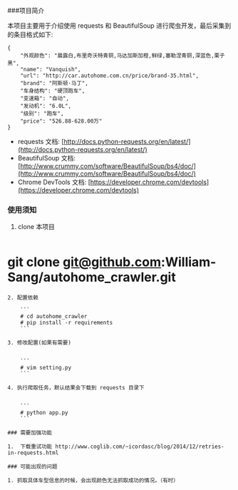 ###项目简介


本项目主要用于介绍使用 requests 和 BeautifulSoup 进行爬虫开发，最后采集到的条目格式如下:


```
{
    "外观颜色": "晨露白,布里奇沃特青铜,马达加斯加橙,鲜绿,塞勒涅青铜,深蓝色,栗子黑", 
    "name": "Vanquish", 
    "url": "http://car.autohome.com.cn/price/brand-35.html", 
    "brand": "阿斯顿·马丁", 
    "车身结构": "硬顶跑车", 
    "变速箱": "自动", 
    "发动机": "6.0L", 
    "级别": "跑车", 
    "price": "526.88-628.00万"
}
```


* requests 文档: [http://docs.python-requests.org/en/latest/](http://docs.python-requests.org/en/latest/)
* BeautifulSoup 文档: [http://www.crummy.com/software/BeautifulSoup/bs4/doc/](http://www.crummy.com/software/BeautifulSoup/bs4/doc/)
* Chrome DevTools 文档: [https://developer.chrome.com/devtools](https://developer.chrome.com/devtools)

### 使用须知

1. clone 本项目

    ```
# git clone git@github.com:William-Sang/autohome_crawler.git
```
2. 配置依赖

    ```
	# cd autohome_crawler
	# pip install -r requirements
	```
	
3. 修改配置(如果有需要)


    ```
	# vim setting.py
	```
	
4. 执行爬取任务，默认结果会下载到 requests 目录下


    ```
	# python app.py
	```

### 需要加强功能

1.  下载重试功能 http://www.coglib.com/~icordasc/blog/2014/12/retries-in-requests.html

### 可能出现的问题

1. 抓取具体车型信息的时候，会出现颜色无法抓取成功的情况。（有时）
